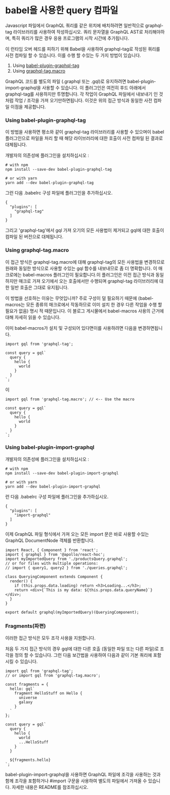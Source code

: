 # babel을 사용한 query 컴파일

Javascript 파일에서 GraphQL 쿼리를 같은 위치에 배치하려면 일반적으로 graphql-tag 라이브러리를 사용하여 작성하십시오. 쿼리 문자열을 GraphQL AST로 처리해야하며, 특히 쿼리가 많은 경우 응용 프로그램의 시작 시간에 추가됩니다.

이 런타임 오버 헤드를 피하기 위해 Babel을 사용하여 graphql-tag로 작성된 쿼리를 사전 컴파일 할 수 있습니다. 이를 수행 할 수있는 두 가지 방법이 있습니다.

1. Using [babel-plugin-graphql-tag](https://www.apollographql.com/docs/react/performance/babel/#using-babel-plugin-graphql-tag)
2. Using [graphql-tag.macro](https://www.apollographql.com/docs/react/performance/babel/#using-graphql-tagmacro)

GraphQL 코드를 별도의 파일 \(.graphql 또는 .gql\)로 유지하려면 babel-plugin-import-graphql을 사용할 수 있습니다. 이 플러그인은 여전히 후드 아래에서 graphql-tag를 사용하지만 투명합니다. 각 작업이 GraphQL 파일에서 내보내기 인 것처럼 작업 / 조각을 가져 오기만하면됩니다. 이것은 위의 접근 방식과 동일한 사전 컴파일 이점을 제공합니다.

### Using babel-plugin-graphql-tag <a id="using-babel-plugin-graphql-tag"></a>

이 방법을 사용하면 평소와 같이 graphql-tag 라이브러리를 사용할 수 있으며이 babel 플러그인으로 파일을 처리 할 때 해당 라이브러리에 대한 호출이 사전 컴파일 된 결과로 대체됩니다.

개발자의 의존성에 플러그인을 설치하십시오 :

```text
# with npm
npm install --save-dev babel-plugin-graphql-tag

# or with yarn
yarn add --dev babel-plugin-graphql-tag
```

그런 다음 .babelrc 구성 파일에 플러그인을 추가하십시오.

```text
{
  "plugins": [
    "graphql-tag"
  ]
}
```

그리고  'graphql-tag'에서 gql 가져 오기의 모든 사용법이 제거되고 gql에 대한 호출이 컴파일 된 버전으로 대체됩니다.

### Using graphql-tag.macro <a id="using-graphql-tagmacro"></a>

이 접근 방식은 graphql-tag.macro에 대해 graphql-tag의 모든 사용법을 변경하므로 원래와 동일한 방식으로 사용할 수있는 gql 함수를 내보내므로 좀 더 명확합니다. 이 매크로에는 babel-macros 플러그인이 필요합니다.이 플러그인은 이전 접근 방식과 동일하지만 매크로 가져 오기에서 오는 호출에서만 수행되며 graphql-tag 라이브러리에 대한 일반 호출은 그대로 유지됩니다.

이 방법을 선호하는 이유는 무엇입니까? 주로 구성이 덜 필요하기 때문에 \(babel-macros는 모든 종류의 매크로에서 작동하므로 이미 설치 한 경우 다른 작업을 수행 할 필요가 없음\) 명시 적 때문입니다. 이 블로그 게시물에서 babel-macros 사용의 근거에 대해 자세히 읽을 수 있습니다.

이미 babel-macros가 설치 및 구성되어 있다면이를 사용하려면 다음을 변경하면됩니다.

```text
import gql from 'graphql-tag';

const query = gql`
  query {
    hello {
      world
    }
  }
`;
```

이

```text
import gql from 'graphql-tag.macro'; // <-- Use the macro

const query = gql`
  query {
    hello {
      world
    }
  }
`;
```

### Using babel-plugin-import-graphql <a id="using-babel-plugin-import-graphql"></a>

개발자의 의존성에 플러그인을 설치하십시오 :

```text
# with npm
npm install --save-dev babel-plugin-import-graphql

# or with yarn
yarn add --dev babel-plugin-import-graphql
```

런 다음 .babelrc 구성 파일에 플러그인을 추가하십시오.

```text
{
  "plugins": [
    "import-graphql"
  ]
}
```

이제 GraphQL 파일 형식에서 가져 오는 모든 import 문은 바로 사용할 수있는 GraphQL DocumentNode 객체를 반환합니다.

```text
import React, { Component } from 'react';
import { graphql } from '@apollo/react-hoc';
import myImportedQuery from './productsQuery.graphql';
// or for files with multiple operations:
// import { query1, query2 } from './queries.graphql';

class QueryingComponent extends Component {
  render() {
    if (this.props.data.loading) return <h3>Loading...</h3>;
    return <div>{`This is my data: ${this.props.data.queryName}`}</div>;
  }
}

export default graphql(myImportedQuery)(QueryingComponent);
```

### Fragments\(파편\) <a id="fragments"></a>

이러한 접근 방식은 모두 조각 사용을 지원합니다.

처음 두 가지 접근 방식의 경우 gql에 대한 다른 호출 \(동일한 파일 또는 다른 파일\)로 조각을 정의 할 수 있습니다. 그런 다음 보간법을 사용하여 다음과 같이 기본 쿼리에 포함시킬 수 있습니다.

```text
import gql from 'graphql-tag';
// or import gql from 'graphql-tag.macro';

const fragments = {
  hello: gql`
    fragment HelloStuff on Hello {
      universe
      galaxy
    }
  `
};

const query = gql`
  query {
    hello {
      world
      ...HelloStuff
    }
  }

  ${fragments.hello}
`;
```

babel-plugin-import-graphql을 사용하면 GraphQL 파일에 조각을 사용하는 것과 함께 조각을 포함하거나 \#import 구문을 사용하여 별도의 파일에서 가져올 수 있습니다. 자세한 내용은 README를 참조하십시오.

